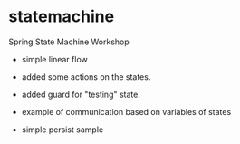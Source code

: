 # statemachine
Spring State Machine Workshop

* simple linear flow

* added some actions on the states.

* added guard for "testing" state.

* example of communication based on variables of states

* simple persist sample